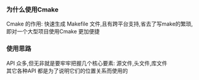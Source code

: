 ### 为什么使用Cmake  
Cmake 的作用: 快速生成 Makefile 文件,且有跨平台支持,省去了写make的繁琐,即对一个大型项目使用Cmake 更加便捷  
### 使用思路  
API 众多,但无非就是要牢牢把握几个核心要素: 源文件,头文件,库文件  
其它各种API 都是为了说明它们的位置关系而使用的
